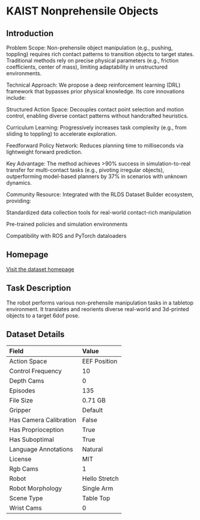 # KAIST Nonprehensile Objects


## Introduction

Problem Scope:
Non-prehensile object manipulation (e.g., pushing, toppling) requires rich contact patterns to transition objects to target states. Traditional methods rely on precise physical parameters (e.g., friction coefficients, center of mass), limiting adaptability in unstructured environments.

Technical Approach:
We propose a deep reinforcement learning (DRL) framework that bypasses prior physical knowledge. Its core innovations include:

Structured Action Space: Decouples contact point selection and motion control, enabling diverse contact patterns without handcrafted heuristics.

Curriculum Learning: Progressively increases task complexity (e.g., from sliding to toppling) to accelerate exploration.

Feedforward Policy Network: Reduces planning time to milliseconds via lightweight forward prediction.

Key Advantage:
The method achieves >90% success in simulation-to-real transfer for multi-contact tasks (e.g., pivoting irregular objects), outperforming model-based planners by 37% in scenarios with unknown dynamics.

Community Resource:
Integrated with the RLDS Dataset Builder ecosystem, providing:

Standardized data collection tools for real-world contact-rich manipulation

Pre-trained policies and simulation environments

Compatibility with ROS and PyTorch dataloaders



## Homepage

[Visit the dataset homepage](https://github.com/JaeHyung-Kim/rlds_dataset_builder)


## Task Description

The robot performs various non-prehensile manipulation tasks in a tabletop environment. It translates and reorients diverse real-world and 3d-printed objects to a target 6dof pose.


## Dataset Details

| Field                            | Value                    |
|:---------------------------------|:-------------------------|
| Action Space                     | EEF Position           |
| Control Frequency                     | 10           |
| Depth Cams                     | 0           |
| Episodes                     | 135           |
| File Size                     |  0.71 GB           |
| Gripper                     | Default           |
| Has Camera Calibration                     | False           |
| Has Proprioception                     | True           |
| Has Suboptimal                     | True           |
| Language Annotations                     | Natural           |
| License                     | MIT           |
| Rgb Cams                     | 1           |
| Robot                     | Hello Stretch           |
| Robot Morphology                     | Single Arm           |
| Scene Type                     | Table Top           |
| Wrist Cams                     | 0           |


